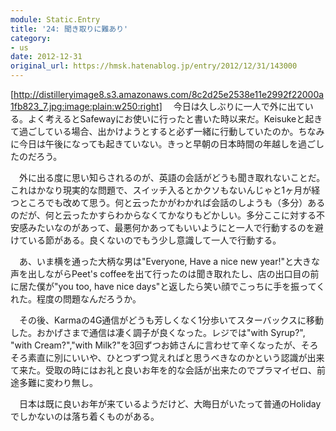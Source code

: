 ```yaml
---
module: Static.Entry
title: '24: 聞き取りに難あり'
category:
- us
date: 2012-12-31
original_url: https://hmsk.hatenablog.jp/entry/2012/12/31/143000
---
```


[http://distilleryimage8.s3.amazonaws.com/8c2d25e2538e11e2992f22000a1fb823_7.jpg:image:plain:w250:right]
　今日は久しぶりに一人で外に出ている。よく考えるとSafewayにお使いに行ったと書いた時以来だ。Keisukeと起きて過ごしている場合、出かけようとすると必ず一緒に行動していたのか。ちなみに今日は午後になっても起きていない。きっと早朝の日本時間の年越しを過ごしたのだろう。

　外に出る度に思い知らされるのが、英語の会話がどうも聞き取れないことだ。これはかなり現実的な問題で、スイッチ入るとかクソもないんじゃと1ヶ月が経つところでも改めて思う。何と云ったかがわかれば会話のしようも（多分）あるのだが、何と云ったかすらわからなくてかなりもどかしい。多分ここに対する不安感みたいなのがあって、最悪何かあってもいいようにと一人で行動するのを避けている節がある。良くないのでもう少し意識して一人で行動する。

　あ、いま横を通った大柄な男は"Everyone, Have a nice new year!"と大きな声を出しながらPeet's coffeeを出て行ったのは聞き取れたし、店の出口目の前に居た僕が"you too, have nice days"と返したら笑い顔でこっちに手を振ってくれた。程度の問題なんだろうか。

　その後、Karmaの4G通信がどうも芳しくなく1分歩いてスターバックスに移動した。おかげさまで通信は凄く調子が良くなった。レジでは"with Syrup?", "with Cream?","with Milk?"を3回ずつお姉さんに言わせて辛くなったが、そろそろ素直に別にいいや、ひとつずつ覚えればと思うべきなのかという認識が出来て来た。受取の時にはお礼と良いお年を的な会話が出来たのでプラマイゼロ、前途多難に変わり無し。

　日本は既に良いお年が来ているようだけど、大晦日がいたって普通のHolidayでしかないのは落ち着くものがある。
